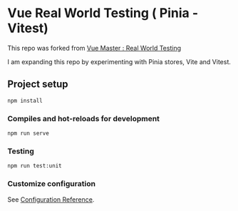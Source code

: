 # Vue Real World Testing ( Pinia - Vitest)

This repo was forked from [Vue Master : Real World Testing](https://github.com/Code-Pop/real-world-testing)

I am expanding this repo by experimenting with Pinia stores, Vite and Vitest.

## Project setup
```
npm install
```

### Compiles and hot-reloads for development
```
npm run serve
```

### Testing
```
npm run test:unit
```

### Customize configuration
See [Configuration Reference](https://cli.vuejs.org/config/).
